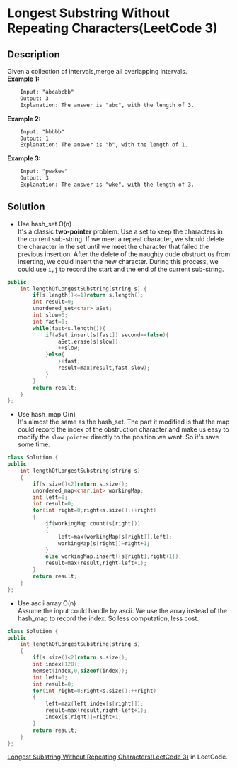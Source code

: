# Longest Substring Without Repeating Characters(LeetCode 3)  
## Description
Given a collection of intervals,merge all overlapping intervals.  
__Example 1:__  
```txt
    Input: "abcabcbb"
    Output: 3 
    Explanation: The answer is "abc", with the length of 3. 
```
__Example 2:__
```txt
    Input: "bbbbb"
    Output: 1
    Explanation: The answer is "b", with the length of 1.
``` 
__Example 3:__
```txt
    Input: "pwwkew"
    Output: 3
    Explanation: The answer is "wke", with the length of 3. 
``` 
## Solution
* Use hash_set O(n)  
It's a classic **two-pointer** problem. Use a set to keep the characters in the current sub-string. If we meet a repeat character, we should delete the character in the set until we meet the character that failed the previous insertion. After the delete of the naughty dude obstruct us from inserting, we could insert the new character. During this process, we could use `i,j` to record the start and the end of the current sub-string.
```cpp
public:
    int lengthOfLongestSubstring(string s) {
        if(s.length()<=1)return s.length();
        int result=0;
        unordered_set<char> aSet;
        int slow=0;
        int fast=0;
        while(fast<s.length()){
            if(aSet.insert(s[fast]).second==false){
                aSet.erase(s[slow]);
                ++slow;
            }else{
                ++fast;
                result=max(result,fast-slow);
            }
        }
        return result;
    }
};
```
* Use hash_map O(n)  
It's almost the same as the hash_set. The part it modified is that the map could record the index of the obstruction character and make us easy to modify the `slow pointer` directly to the position we want. So it's save some time.
```cpp
class Solution {
public:
    int lengthOfLongestSubstring(string s) 
    {
        if(s.size()<2)return s.size();
        unordered_map<char,int> workingMap;
        int left=0;
        int result=0;
        for(int right=0;right<s.size();++right)
        {
            if(workingMap.count(s[right]))
            {
                left=max(workingMap[s[right]],left);
                workingMap[s[right]]=right+1;
            }
            else workingMap.insert({s[right],right+1});
            result=max(result,right-left+1);
        }
        return result;
    }
};
```
* Use ascii array O(n)  
Assume the input could handle by ascii. We use the array instead of the hash_map to record the index. So less computation, less cost.

```cpp
class Solution {
public:
    int lengthOfLongestSubstring(string s) 
    {
        if(s.size()<2)return s.size();
        int index[128];
        memset(index,0,sizeof(index));
        int left=0;
        int result=0;
        for(int right=0;right<s.size();++right)
        {
            left=max(left,index[s[right]]);
            result=max(result,right-left+1);
            index[s[right]]=right+1;
        }
        return result;
    }
};
```


[Longest Substring Without Repeating Characters(LeetCode 3)](https://leetcode.com/problems/longest-substring-without-repeating-characters/) in LeetCode.